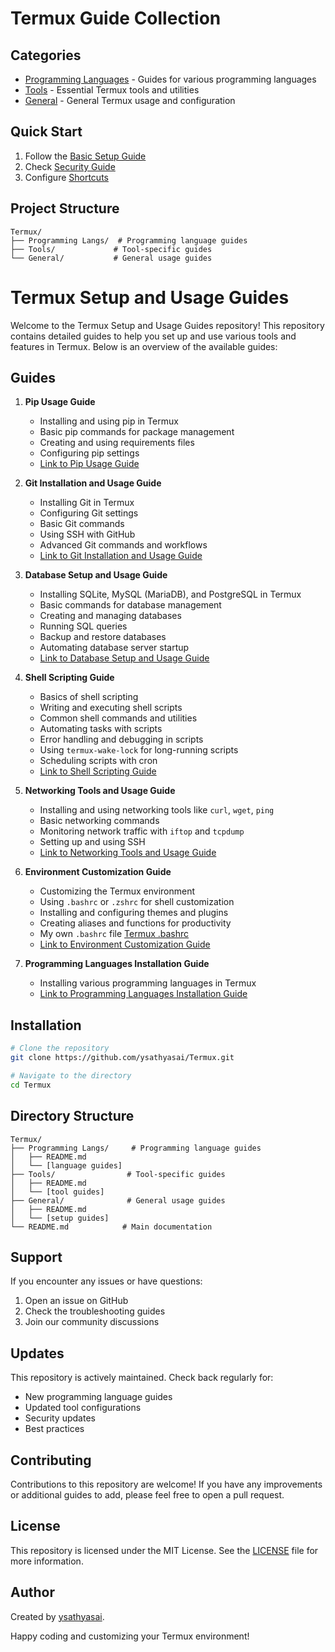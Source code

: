 # Termux Guide Collection

## Categories
- [Programming Languages](Programming%20Langs/README.md) - Guides for various programming languages
- [Tools](Tools/README.md) - Essential Termux tools and utilities
- [General](General/README.md) - General Termux usage and configuration

## Quick Start
1. Follow the [Basic Setup Guide](General/BasicSetup.md)
2. Check [Security Guide](General/Security.md)
3. Configure [Shortcuts](General/Shortcuts.md)

## Project Structure
```
Termux/
├── Programming Langs/  # Programming language guides
├── Tools/             # Tool-specific guides
└── General/           # General usage guides
```

# Termux Setup and Usage Guides

Welcome to the Termux Setup and Usage Guides repository! This repository contains detailed guides to help you set up and use various tools and features in Termux. Below is an overview of the available guides:

## Guides

1. **Pip Usage Guide**
   - Installing and using pip in Termux
   - Basic pip commands for package management
   - Creating and using requirements files
   - Configuring pip settings
   - [Link to Pip Usage Guide](https://github.com/Enjoy-pandugo-cloud/Termux/blob/main/Programming%20Langs/Pip.md)

2. **Git Installation and Usage Guide**
   - Installing Git in Termux
   - Configuring Git settings
   - Basic Git commands
   - Using SSH with GitHub
   - Advanced Git commands and workflows
   - [Link to Git Installation and Usage Guide](https://github.com/Enjoy-pandugo-cloud/Termux/blob/main/Cool%20%20Stuff/Git.md)

3. **Database Setup and Usage Guide**
   - Installing SQLite, MySQL (MariaDB), and PostgreSQL in Termux
   - Basic commands for database management
   - Creating and managing databases
   - Running SQL queries
   - Backup and restore databases
   - Automating database server startup
   - [Link to Database Setup and Usage Guide](https://github.com/Enjoy-pandugo-cloud/Termux/blob/main/Programming%20Langs/Database.md)

4. **Shell Scripting Guide**
   - Basics of shell scripting
   - Writing and executing shell scripts
   - Common shell commands and utilities
   - Automating tasks with scripts
   - Error handling and debugging in scripts
   - Using `termux-wake-lock` for long-running scripts
   - Scheduling scripts with cron
   - [Link to Shell Scripting Guide](https://github.com/Enjoy-pandugo-cloud/Termux/blob/main/General/Shell%20Scripting.md)

5. **Networking Tools and Usage Guide**
   - Installing and using networking tools like `curl`, `wget`, `ping`
   - Basic networking commands
   - Monitoring network traffic with `iftop` and `tcpdump`
   - Setting up and using SSH
   - [Link to Networking Tools and Usage Guide](https://github.com/Enjoy-pandugo-cloud/Termux/blob/main/General/Networking%20Tools.md)

6. **Environment Customization Guide**
   - Customizing the Termux environment
   - Using `.bashrc` or `.zshrc` for shell customization
   - Installing and configuring themes and plugins
   - Creating aliases and functions for productivity
   - My own `.bashrc` file [Termux .bashrc](https://github.com/ysathyasai/Termux/tree/main/General/.bashrc/)
   - [Link to Environment Customization Guide](https://github.com/Enjoy-pandugo-cloud/Termux/blob/main/General/Environment%20Customisation.md)

7. **Programming Languages Installation Guide**
   - Installing various programming languages in Termux
   - [Link to Programming Languages Installation Guide](https://github.com/Enjoy-pandugo-cloud/Termux/tree/main/Programming%20Langs)

## Installation

```bash
# Clone the repository
git clone https://github.com/ysathyasai/Termux.git

# Navigate to the directory
cd Termux
```

## Directory Structure
```
Termux/
├── Programming Langs/     # Programming language guides
│   ├── README.md
│   └── [language guides]
├── Tools/                # Tool-specific guides
│   ├── README.md
│   └── [tool guides]
├── General/              # General usage guides
│   ├── README.md
│   └── [setup guides]
└── README.md            # Main documentation
```

## Support

If you encounter any issues or have questions:
1. Open an issue on GitHub
2. Check the troubleshooting guides
3. Join our community discussions

## Updates

This repository is actively maintained. Check back regularly for:
- New programming language guides
- Updated tool configurations
- Security updates
- Best practices

## Contributing

Contributions to this repository are welcome! If you have any improvements or additional guides to add, please feel free to open a pull request.

## License

This repository is licensed under the MIT License. See the [LICENSE](LICENSE) file for more information.

## Author

Created by [ysathyasai](https://github.com/ysathyasai).

Happy coding and customizing your Termux environment!
